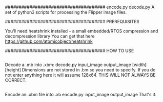 #####################################
encode.py
decode.py
A set of python3 scripts for processing the Flipper image files.

#####################################
PREREQUISITES

You'll need heatshrink installed - a small embedded/RTOS compression and decompression library
You can get that here https://github.com/atomicobject/heatshrink

#####################################
HOW TO USE

##
Decode a .mb into .xbm:
decode.py input_image output_image [width] [height] 
Dimensions are not stored in .bm so you need to specify.
If you do not enter anything here it will assume 128x64. THIS WILL NOT ALWAYS BE CORRECT.

##
Encode an .xbm file into .xb
encode.py input_image output_image
That's it. 



